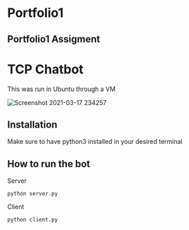 # Portfolio1

## Portfolio1 Assigment


# TCP Chatbot
This was run in Ubuntu through a VM

![Screenshot 2021-03-17 234257](https://user-images.githubusercontent.com/54141216/111548141-8742e480-877a-11eb-8ac0-67f1d472e06c.png)

## Installation

Make sure to have python3 installed in your desired terminal

## How to run the bot
Server

```
python server.py 
```
Client
```
python client.py
```

     
